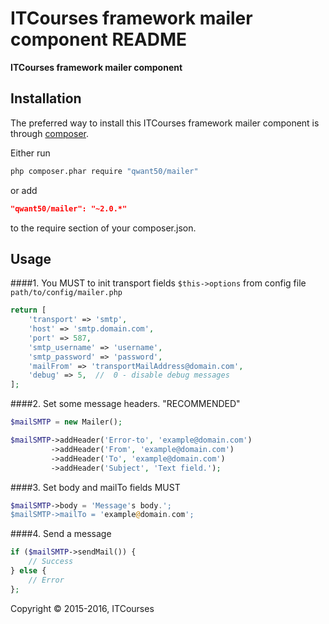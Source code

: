 ITCourses framework mailer component README
============

**ITCourses framework mailer component**



## Installation

The preferred way to install this ITCourses framework mailer component is through [composer](http://getcomposer.org/download/).

Either run

```sh
php composer.phar require "qwant50/mailer"
```

or add

```json
"qwant50/mailer": "~2.0.*"
```

to the require section of your composer.json.


## Usage

####1. You MUST to init transport fields `$this->options` from config file `path/to/config/mailer.php`

```php
return [
    'transport' => 'smtp',
    'host' => 'smtp.domain.com',
    'port' => 587,
    'smtp_username' => 'username',
    'smtp_password' => 'password',
    'mailFrom' => 'transportMailAddress@domain.com',
    'debug' => 5,  //  0 - disable debug messages
];
```

####2. Set some message headers. "RECOMMENDED"

```php
$mailSMTP = new Mailer();

$mailSMTP->addHeader('Error-to', 'example@domain.com')
         ->addHeader('From', 'example@domain.com')
         ->addHeader('To', 'example@domain.com')
         ->addHeader('Subject', 'Text field.');
```

####3. Set body and mailTo fields MUST

```php
$mailSMTP->body = 'Message's body.';
$mailSMTP->mailTo = 'example@domain.com';
```

####4. Send a message

```php
if ($mailSMTP->sendMail()) {
    // Success
} else {
    // Error
};
```

Copyright © 2015-2016, ITCourses
